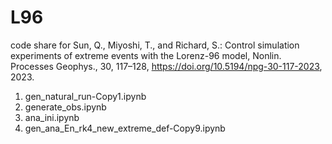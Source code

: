 # L96

code share for
Sun, Q., Miyoshi, T., and Richard, S.: Control simulation experiments of extreme events with the Lorenz-96 model, Nonlin. Processes Geophys., 30, 117–128, https://doi.org/10.5194/npg-30-117-2023, 2023. 



   1. gen_natural_run-Copy1.ipynb
   2. generate_obs.ipynb
   3. ana_ini.ipynb
  4. gen_ana_En_rk4_new_extreme_def-Copy9.ipynb

